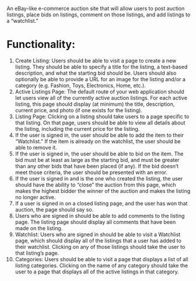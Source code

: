 An eBay-like e-commerce auction site that will allow users to post auction listings, place bids on listings, comment on those listings, and add listings to a “watchlist.”

# Functionality:
1) Create Listing: Users should be able to visit a page to create a new listing. They should be able to specify a title for the listing, a text-based description, and what the starting bid should be. Users should also optionally be able to provide a URL for an image for the listing and/or a category (e.g. Fashion, Toys, Electronics, Home, etc.).
2) Active Listings Page: The default route of your web application should let users view all of the currently active auction listings. For each active listing, this page should display (at minimum) the title, description, current price, and photo (if one exists for the listing).
3) Listing Page: Clicking on a listing should take users to a page specific to that listing. On that page, users should be able to view all details about the listing, including the current price for the listing.
4) If the user is signed in, the user should be able to add the item to their “Watchlist.” If the item is already on the watchlist, the user should be able to remove it.
5) If the user is signed in, the user should be able to bid on the item. The bid must be at least as large as the starting bid, and must be greater than any other bids that have been placed (if any). If the bid doesn’t meet those criteria, the user should be presented with an error.
6) If the user is signed in and is the one who created the listing, the user should have the ability to “close” the auction from this page, which makes the highest bidder the winner of the auction and makes the listing no longer active.
7) If a user is signed in on a closed listing page, and the user has won that auction, the page should say so.
8) Users who are signed in should be able to add comments to the listing page. The listing page should display all comments that have been made on the listing.
9) Watchlist: Users who are signed in should be able to visit a Watchlist page, which should display all of the listings that a user has added to their watchlist. Clicking on any of those listings should take the user to that listing’s page.
10) Categories: Users should be able to visit a page that displays a list of all listing categories. Clicking on the name of any category should take the user to a page that displays all of the active listings in that category.

